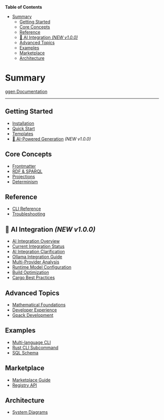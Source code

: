 <!-- START doctoc generated TOC please keep comment here to allow auto update -->
<!-- DON'T EDIT THIS SECTION, INSTEAD RE-RUN doctoc TO UPDATE -->
**Table of Contents**

- [Summary](#summary)
  - [Getting Started](#getting-started)
  - [Core Concepts](#core-concepts)
  - [Reference](#reference)
  - [🤖 AI Integration *(NEW v1.0.0)*](#-ai-integration-new-v100)
  - [Advanced Topics](#advanced-topics)
  - [Examples](#examples)
  - [Marketplace](#marketplace)
  - [Architecture](#architecture)

<!-- END doctoc generated TOC please keep comment here to allow auto update -->

# Summary

[ggen Documentation](README.md)

---

## Getting Started

- [Installation](guides/install.md)
- [Quick Start](guides/quickstart.md)
- [Templates](guides/templates.md)
- [🚀 AI-Powered Generation](guides/ai-guide.md) *(NEW v1.0.0)*

## Core Concepts

- [Frontmatter](concepts/frontmatter.md)
- [RDF & SPARQL](concepts/rdf-shacl-sparql.md)
- [Projections](concepts/projections.md)
- [Determinism](concepts/determinism.md)

## Reference

- [CLI Reference](reference/cli.md)
- [Troubleshooting](reference/troubleshooting.md)

## 🤖 AI Integration *(NEW v1.0.0)*

- [AI Integration Overview](ai-integration/GENAI_GGEN_INTEGRATION_PLAN.md)
- [Current Integration Status](ai-integration/GENAI_INTEGRATION_STATUS.md)
- [AI Integration Clarification](ai-integration/AI_INTEGRATION_CLARIFICATION.md)
- [Ollama Integration Guide](ai-integration/GENAI_OLLAMA_INTEGRATION.md)
- [Multi-Provider Analysis](ai-integration/MULTI_PROVIDER_ANALYSIS.md)
- [Runtime Model Configuration](ai-integration/RUNTIME_MODEL_CONFIG.md)
- [Build Optimization](ai-integration/BUILD_OPTIMIZATION.md)
- [Cargo Best Practices](ai-integration/CARGO_BEST_PRACTICES.md)

## Advanced Topics

- [Mathematical Foundations](advanced/calculus.md)
- [Developer Experience](advanced/dx-features.md)
- [Gpack Development](advanced/gpack-development.md)

## Examples

- [Multi-language CLI](examples/cli-subcommand-multi.md)
- [Rust CLI Subcommand](examples/cli-subcommand.md)
- [SQL Schema](examples/sql-schema.md)

## Marketplace

- [Marketplace Guide](marketplace.md)
- [Registry API](registry/index.json)

## Architecture

- [System Diagrams](diagrams/README_marketplace_diagrams.md)
